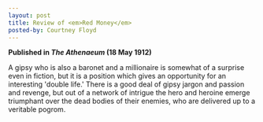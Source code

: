 ```yaml
---
layout: post
title: Review of <em>Red Money</em>
posted-by: Courtney Floyd
---
```

<strong> Published in <em>The Athenaeum</em> (18 May 1912)</strong>

A gipsy who is also a baronet and a millionaire is somewhat of a surprise even in fiction, but it is a position which gives an
opportunity for an interesting 'double life.' There is a good deal of gipsy jargon and passion and revenge, but out of a 
network of intrigue the hero and heroine emerge triumphant over the dead bodies of their enemies, who are delivered up to a 
veritable pogrom. 
